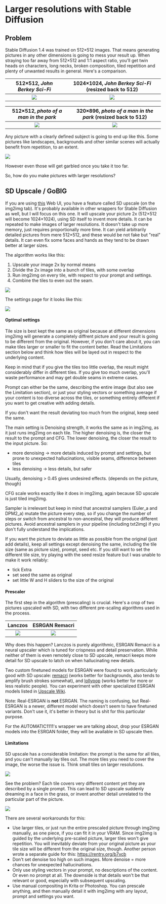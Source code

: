 # Larger resolutions with Stable Diffusion

## Problem

Stable Diffusion 1.4 was trained on 512×512 images. That means generating pictures in any other dimensions is going to mess your result up. When straying too far away from 512×512 and 1:1 aspect ratio, you'll get twin heads on characters, long necks, broken composition, tiled repetition and plenty of unwanted results in general. Here's a comparison.

512×512, *John Berkey Sci-Fi* | 1024×1024, *John Berkey Sci-Fi* (resized back to 512)
:---: | :---:
![](https://i.imgur.com/vdkgfuM.jpg) | ![](https://i.imgur.com/aqmdGBA.jpg)

512×512, *photo of a man in the park* | 320×896, *photo of a man in the park* (resized back to 512)
:---: | :---:
![](https://i.imgur.com/2XUHUkc.jpg) | ![](https://i.imgur.com/TVkFCWK.jpg)

Any picture with a clearly defined subject is going to end up like this. Some pictures like landscapes, backgrounds and other similar scenes will actually benefit from repetition, to an extent.

![](https://i.imgur.com/6Guw71J.jpg)

However even those will get garbled once you take it too far.

So, how do you make pictures with larger resolutions?
 
## SD Upscale / GoBIG 

If you are using [this](https://github.com/AUTOMATIC1111/stable-diffusion-webui) Web UI, you have a feature called SD upscale (on the img2img tab). It's probably available in other wrappers for Stable Diffusion as well, but I will focus on this one. It will upscale your picture 2x (512×512 will become 1024×1024), using SD itself to invent more details. It can be repeated to make images of larger resolutions. It doesn't take up more memory, just requires proportionally more time. It can yield arbitrarily detailed pictures from mere 512×512, and these would be not fake but "real" details. It can even fix some faces and hands as they tend to be drawn better at larger sizes.

The algorithm works like this:
1. Upscale your image 2x by normal means
2. Divide the 2x image into a bunch of tiles, with some overlap
3. Run img2img on every tile, with respect to your prompt and settings.
4. Combine the tiles to even out the seam.

![](https://i.imgur.com/CdadwyC.jpg)

The settings page for it looks like this:

![](https://i.imgur.com/EyUvrHD.jpg)

#### Optimal settings

Tile size is best kept the same as original because at different dimensions img2img will generate a completely diffrent picture and your result is going to be different from the original. However, if you don't care about it, you can make tiles larger or smaller to fit the content better. Read the Limitations section below and think how tiles will be layed out in respect to the underlying content.

Keep in mind that if you give the tiles too little overlap, the result might considerably differ in different tiles. If you give too much overlap, you'll waste performance and may get double seams in extreme cases.

Prompt can either be the same, describing the entire image (but also see the Limitation section), or just your styling vectors or something average if your content is too diverse across the tiles, or something entirely different if you want to get creative with adding details.

If you don't want the result deviating too much from the original, keep seed the same.

The main setting is Denoising strength, it works the same as in img2img, as it just runs img2img on each tile. The higher denoising is, the closer the result to the prompt and CFG. The lower denoising, the closer the result to the input picture. So:
* more denoising -> more details induced by prompt and settings, but prone to unexpected hallucinations, visible seams, difference between tiles
* less denoising -> less details, but safer

Usually, denoising > 0.45 gives undesired effects. (depends on the picture, though)

CFG scale works exactly like it does in img2img, again because SD upscale is just tiled img2img.

Sampler is irrelevant but keep in mind that ancestral samplers (Euler_a and DPM2_a) mutate the picture every step, so if you change the number of steps or switch from ancestral to non-ancestral, they will produce different pictures. Avoid ancestral samplers in your pipeline (including txt2img) if you don't fully understand the implications.

If you want the picture to deviate as little as possible from the original (just add details), keep all settings except denoising the same, including the tile size (same as picture size), prompt, seed etc. If you still want to set the different tile size, try playing with the seed resize feature but I was unable to make it work reliably:
* tick Extra
* set seed the same as original
* set little W and H sliders to the size of the original

#### Prescaler

The first step in the algorithm (prescaling) is crucial. Here's a crop of two pictures upscaled with SD, with two different pre-scaling algorithms used in the process.

Lanczos | ESRGAN Remacri
:---: | :---:
![](https://i.imgur.com/FSNf2kl.png) | ![](https://i.imgur.com/aRCgl7G.png)

Why does this happen? Lanczos is purely algorithmic, ESRGAN Remacri is a neural upscaler which is tuned for crispness and detail preservation. While neither of them is even remotely close to SD upscale, remacri keeps more detail for SD upscale to latch on when hallucinating new details.

Two custom finetuned models for ESRGAN were found to work particularly good with SD upscale: [remacri](https://drive.google.com/file/d/14pUxWLlOnzjZKOCsNguyNHchU6_581fc) (works better for backgrounds, also tends to amplify brush strokes somewhat), and [lollypop](https://drive.google.com/file/d/1v-t2Op85wkME2Gnutiutp1Mqb1nkSM8q) (works better for more or less realistic people). You can experiment with other specialized ESRGAN models listed in [Upscale Wiki](https://upscale.wiki/wiki/Model_Database).

Note: Real-ESRGAN is **not** ESRGAN. The naming is confusing, but Real-ESRGAN is a newer, different model which doesn't seem to have finetuned variants. Don't use it, it's better in theory but is shit for this particular purpose.

For the AUTOMATIC1111's wrapper we are talking about, drop your ESRGAN models into the ESRGAN folder, they will be available in SD upscale then.

#### Limitations

SD upscale has a considerable limitation: the prompt is the same for all tiles, and you can't manually lay tiles out. The more tiles you need to cover the image, the worse the issue is. Think small tiles on larger resolutions.

![](https://i.imgur.com/4HNAA1A.jpg)

See the problem? Each tile covers very different content yet they are described by a single prompt. This can lead to SD upscale suddenly dreaming in a face in the grass, or invent another detail unrelated to the particular part of the picture.

![](https://i.imgur.com/DF2OrmV.jpg)

There are several workarounds for this:
* Use larger tiles, or just run the entire prescaled picture through img2img manually, as one piece, if you can fit it in your VRAM. Since img2img is guided by the underlying pre-scaled picture, larger tiles won't give repetition. You will inevitably deviate from your original picture as your tile size will be different from the original size, though. Another person wrote a separate guide for this: https://rentry.org/b7vcb
* Don't set denoise too high on such images. More denoise = more chances for unexpected hallucinations.
* Only use styling vectors in your prompt, no descriptions of the content. Or even no prompt at all. The downside is that details won't be that relevant or good, especially with subsequent upscaling.
* Use manual compositing in Krita or Photoshop. You can prescale anything, and then manually detail it with img2img with any layout, prompt and settings you want.